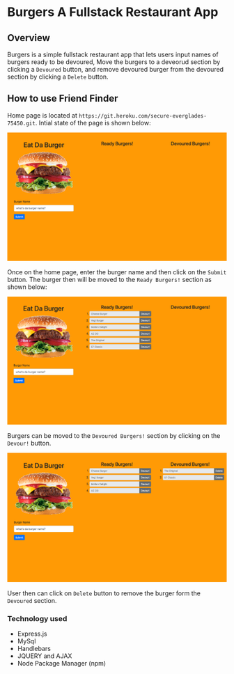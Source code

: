 # Burgers A Fullstack Restaurant App
## Overview
Burgers is a simple fullstack restaurant app that lets users input names of burgers ready to be devoured, Move the burgers to a deveorud section by clicking a `Devoured` button, and remove devoured burger from the devoured section by clicking a `Delete` button.

## How to use Friend Finder
Home page is located at `https://git.heroku.com/secure-everglades-75450.git`.
Intial state of the page is shown below:

![Initial Burgers Page](/public/assets/img/InitalPage.png)

Once on the home page, enter the burger name and then click on the `Submit` button.
The burger then will be moved to the `Ready Burgers!` section as shown below:

![Showing Ready Burgers](/public/assets/img/BurgersReady.png)

Burgers can be moved to the `Devoured Burgers!` section by clicking on the `Devour!` button.

![Showing Devoured Burgers](/public/assets/img/BurgersDevoured.png)

User then can click on `Delete` button to remove the burger form the `Devoured` section.

### Technology used
* Express.js
* MySql
* Handlebars
* JQUERY and AJAX
* Node Package Manager (npm)